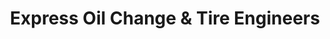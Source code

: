 ---
title: "Express Oil Change & Tire Engineers"
url: /trussville/express-oil-change-und-tire-engineers/
shop: Reifen
---